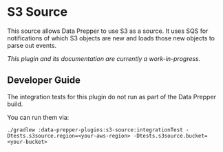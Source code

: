 # S3 Source

This source allows Data Prepper to use S3 as a source. It uses SQS for notifications
of which S3 objects are new and loads those new objects to parse out events.

_This plugin and its documentation are currently a work-in-progress._

## Developer Guide

The integration tests for this plugin do not run as part of the Data Prepper build.

You can run them via:

```
./gradlew :data-prepper-plugins:s3-source:integrationTest -Dtests.s3source.region=<your-aws-region> -Dtests.s3source.bucket=<your-bucket>
```

